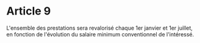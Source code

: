 # Article 9

  
 L'ensemble des prestations sera revalorisé chaque 1er janvier et 1er juillet, en fonction de l'évolution du salaire minimum conventionnel de l'intéressé.  
  
